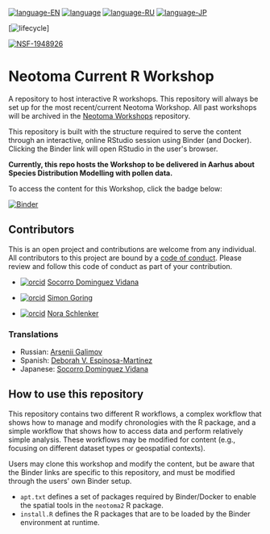 [![language-EN](https://img.shields.io/badge/language-EN-red)](README.md) [![language](https://img.shields.io/badge/language-ES-red)](README.es.md) [![language-RU](https://img.shields.io/badge/language-RU-red)](README.ru.md)
[![language-JP](https://img.shields.io/badge/language-JP-red)](README.jp.md)

[![lifecycle](https://img.shields.io/badge/lifecycle-active-green.svg)]

[![NSF-1948926](https://img.shields.io/badge/NSF-1948926-blue.svg)](https://nsf.gov/awardsearch/showAward?AWD_ID=1948926)

# Neotoma Current R Workshop

A repository to host interactive R workshops. This repository will always be set up for the most recent/current Neotoma Workshop. All past workshops will be archived in the [Neotoma Workshops](https://github.com/NeotomaDB/Workshops) repository.

This repository is built with the structure required to serve the content through an interactive, online RStudio session using Binder (and Docker). Clicking the Binder link will open RStudio in the user's browser.

**Currently, this repo hosts the Workshop to be delivered in Aarhus about Species Distribution Modelling with pollen data.**

To access the content for this Workshop, click the badge below:

[![Binder](https://mybinder.org/badge_logo.svg)](https://mybinder.org/v2/gh/NeotomaDB/Current_Workshop/main?urlpath=rstudio)

## Contributors

This is an open project and contributions are welcome from any individual.  All contributors to this project are bound by a [code of conduct](CODE_OF_CONDUCT.md).  Please review and follow this code of conduct as part of your contribution.

* [![orcid](https://img.shields.io/badge/orcid-0000--0002--7926--4935-brightgreen.svg)](https://orcid.org/0000-0002-7926-4935) [Socorro Dominguez Vidana](https://sedv8808.github.io/)

* [![orcid](https://img.shields.io/badge/orcid-0000--0002--2700--4605-brightgreen.svg)](https://orcid.org/0000-0002-2700-4605) [Simon Goring](http://goring.org)

* [![orcid](https://img.shields.io/badge/orcid-0000--0002--3693--5946-brightgreen.svg)](https://orcid.org/0000-0002-3693-5946) [Nora Schlenker](https://geography.wisc.edu/staff/schlenker-nora/)

### Translations

* Russian: [Arsenii Galimov](https://ipae.uran.ru/Galimov_AT)
* Spanish: [Deborah V. Espinosa-Martínez](https://orcid.org/0000-0002-3848-8094)
* Japanese: [Socorro Dominguez Vidana](https://ht-data.com/about.html)

## How to use this repository

This repository contains two different R workflows, a complex workflow that shows how to manage and modify chronologies with the R package, and a simple workflow that shows how to access data and perform relatively simple analysis. These workflows may be modified for content (e.g., focusing on different dataset types or geospatial contexts).

Users may clone this workshop and modify the content, but be aware that the Binder links are specific to this repository, and must be modified through the users' own Binder setup.

* `apt.txt` defines a set of packages required by Binder/Docker to enable the spatial tools in the `neotoma2` R package.
* `install.R` defines the R packages that are to be loaded by the Binder environment at runtime.
